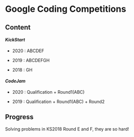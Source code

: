 # Google Coding Competitions

## Content

#### *KickStart*

- 2020 : ABCDEF

- 2019 : ABCDEFGH

- 2018 : GH

#### *CodeJam*

- 2020 : Qualification + Round1(ABC)

- 2019 : Qualification + Round1(ABC) + Round2


## Progress

Solving problems in KS2018 Round E and F, they are so hard!

